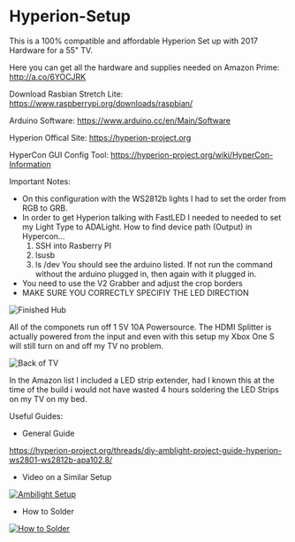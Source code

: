 # Hyperion-Setup
This is a 100% compatible and affordable Hyperion Set up with 2017 Hardware for a 55" TV.

Here you can get all the hardware and supplies needed on Amazon Prime: http://a.co/6YOCJRK

Download Rasbian Stretch Lite: 
https://www.raspberrypi.org/downloads/raspbian/

Arduino Software: 
https://www.arduino.cc/en/Main/Software

Hyperion Offical Site: 
https://hyperion-project.org

HyperCon GUI Config Tool: 
https://hyperion-project.org/wiki/HyperCon-Information

Important Notes:
- On this configuration with the WS2812b lights I had to set the order from RGB to GRB.
- In order to get Hyperion talking with FastLED I needed to needed to set my Light Type to ADALight.
  How to find device path (Output) in Hypercon...
  1. SSH into Rasberry PI
  2. lsusb
  3. ls /dev
  You should see the arduino listed. If not run the command without the arduino plugged in, then again with it plugged in.
- You need to use the V2 Grabber and adjust the crop borders
- MAKE SURE YOU CORRECTLY SPECIFIY THE LED DIRECTION


![Finished Hub](https://i.imgur.com/hko62Wp.jpg)

All of the componets run off 1 5V 10A Powersource. The HDMI Splitter is actually powered from the input and even with this setup my Xbox One S will still turn on and off my TV no problem. 

![Back of TV](https://i.imgur.com/M15SLg8.jpg)

In the Amazon list I included a LED strip extender, had I known this at the time of the build i would not have wasted 4 hours soldering the LED Strips on my TV on my bed. 

Useful Guides:

- General Guide

https://hyperion-project.org/threads/diy-amblight-project-guide-hyperion-ws2801-ws2812b-apa102.8/

- Video on a Similar Setup

[![Ambilight Setup](https://img.youtube.com/vi/JvcR2td1Cso/0.jpg)](https://www.youtube.com/watch?v=JvcR2td1Cso)

- How to Solder

[![How to Solder](https://img.youtube.com/vi/VxMV6wGS3NY/0.jpg)](https://www.youtube.com/watch?v=VxMV6wGS3NY)
